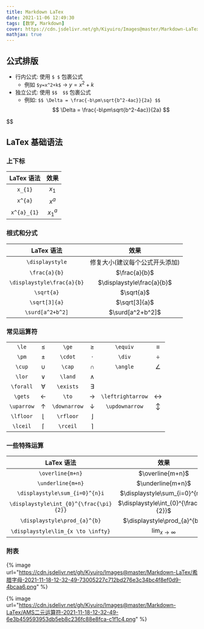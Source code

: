 ```yaml
---
title: Markdown LaTex
date: 2021-11-06 12:49:30
tags: [数学, Markdown]
cover: https://cdn.jsdelivr.net/gh/Kiyuiro/Images@master/Markdown-LaTex/cover-2021-11-18-11-03-03-976a1062189e17c386443ffab043f457-d887cc.png
mathjax: true
---
```


## 公式排版
* 行内公式: 使用 `$ $` 包裹公式
  * 例如 `$y=x^2+k$` $\to$ $y=x^2+k$
* 独立公式: 使用 `$$  $$` 包裹公式
  * 例如: `$$ \Delta = \frac{-b\pm\sqrt{b^2-4ac}}{2a} $$`
  $$ \Delta = \frac{-b\pm\sqrt{b^2-4ac}}{2a} $$

$\$

## LaTex 基础语法

###  上下标

| LaTex 语法 | 效果 |
| :---: | :---: |
| `x_{1}` | $x_{1}$ |
| `x^{a}` | $x^{a}$ |
| `x^{a}_{1}` | $x^{a}_{1}$ |

### 根式和分式

| LaTex 语法 | 效果 |
| :---: | :---: |
| `\displaystyle` | 修复大小(建议每个公式开头添加) |
| `\frac{a}{b}` | $\frac{a}{b}$ |
| `\displaystyle\frac{a}{b}` | $\displaystyle\frac{a}{b}$ |
| `\sqrt{a}` | $\sqrt{a}$ |
| `\sqrt[3]{a}` | $\sqrt[3]{a}$ |
| `\surd[a^2+b^2]` | $\surd[a^2+b^2]$ |

### 常见运算符

|       |       |       |       |       |       | 
| :---: | :---: | :---: | :---: | :---: | :---: |
| `\le` | $\le$ | `\ge` | $\ge$ | `\equiv` | $\equiv$ |
| `\pm` | $\pm$ | `\cdot` | $\cdot$ | `\div` | $\div$ |
| `\cup` | $\cup$ | `\cap` | $\cap$ | `\angle` | $\angle$ |
| `\lor` | $\lor$ | `\land` | $\land$ | | |
| `\forall` | $\forall$ | `\exists` | $\exists$ | | |
| `\gets` | $\gets$ | `\to` | $\to$ | `\leftrightarrow` | $\leftrightarrow$ |
| `\uparrow` | $\uparrow$ | `\downarrow` | $\downarrow$ | `\updownarrow` | $\updownarrow$ |
| `\lfloor` | $\lfloor$ | `\rfloor` | $\rfloor$ | | |
| `\lceil` | $\lceil$ | `\rceil` | $\rceil$ | | |

### 一些特殊运算

| LaTex 语法 | 效果 |
| :---: | :---: |
| `\overline{m+n}` | $\overline{m+n}$ |
| `\underline{m+n}` | $\underline{m+n}$ |
| `\displaystyle\sum_{i=0}^{n}i` | $\displaystyle\sum_{i=0}^{n}i$ |
| `\displaystyle\int_{0}^{\frac{\pi}{2}}` | $\displaystyle\int_{0}^{\frac{\pi}{2}}$ |
| `\displaystyle\prod_{a}^{b}` | $\displaystyle\prod_{a}^{b}$ |
| `\displaystyle\lim_{x \to \infty}` | $\displaystyle\lim_{x\to\infty}$ |

### 附表

{%  image
    url="https://cdn.jsdelivr.net/gh/Kiyuiro/Images@master/Markdown-LaTex/希腊字母-2021-11-18-12-32-49-73005227c712bd276e3c34bc4f8ef0d9-4bcaa6.png"
%}

{%  image
    url="https://cdn.jsdelivr.net/gh/Kiyuiro/Images@master/Markdown-LaTex/AMS二元运算符-2021-11-18-12-32-49-6e3b459593953db5eb8c236fc88e8fca-c1f1c4.png"
%}